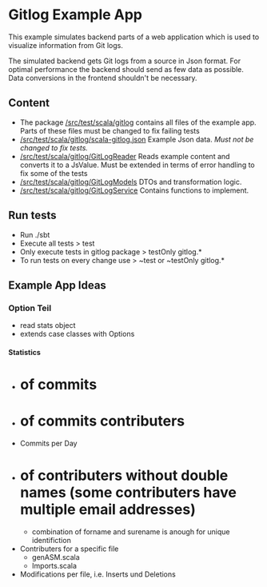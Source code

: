 # Gitlog Example App
This example simulates backend parts of a web application which is used to visualize information from Git logs.

The simulated backend gets Git logs from a source in Json format. For optimal performance the backend should send as few
data as possible. Data conversions in the frontend shouldn't be necessary.

## Content
 * The package [/src/test/scala/gitlog](/src/test/scala/gitlog) contains all files of the example app. Parts of these files must be changed to fix failing tests
 * [/src/test/scala/gitlog/scala-gitlog.json](/src/test/scala/gitlog/scala-gitlog.json) Example Json data. *Must not be changed to fix tests.*
 * [/src/test/scala/gitlog/GitLogReader](/src/test/scala/gitlog/GitLogReader.scala) Reads example content and converts it to a JsValue. Must be extended in terms of error handling to fix some of the tests
 * [/src/test/scala/gitlog/GitLogModels](/src/test/scala/gitlog/GitLogModels.scala) DTOs and transformation logic.
 * [/src/test/scala/gitlog/GitLogService](/src/test/scala/gitlog/GitLogService.scala) Contains functions to implement.
 
## Run tests
 * Run ./sbt
 * Execute all tests > test
 * Only execute tests in gitlog package > testOnly gitlog.*
 * To run tests on every change use > ~test or ~testOnly gitlog.*
  
## Example App Ideas

### Option Teil
* read stats object
* extends case classes with Options

#### Statistics
* # of commits
* # of commits contributers
* Commits per Day
* # of contributers without double names (some contributers have multiple email addresses)
  * combination of forname and surename is anough for unique identifiction
* Contributers for a specific file
  * genASM.scala
  * Imports.scala
* Modifications per file, i.e. Inserts und Deletions
